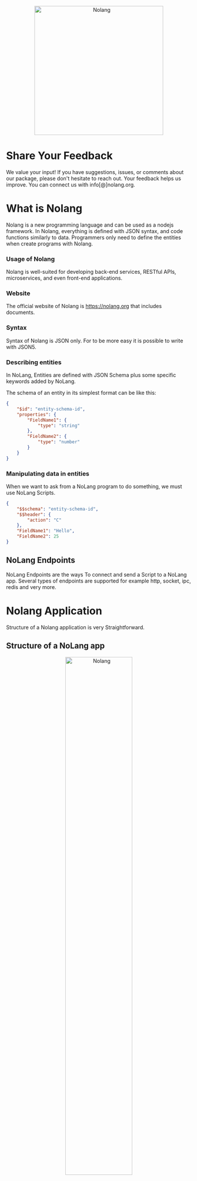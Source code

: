 <p align="center">
  <img src="https://nolang.org/img/nolangtlogo.png" width="350" title="Nolang" alt="Nolang">
</p>

# Share Your Feedback 
We value your input! If you have suggestions, issues, or comments about our package, please don't hesitate to reach out. Your feedback helps us improve. You can connect us with info[@]nolang.org.


# What is Nolang

Nolang is a new programming language and can be used as a nodejs framework. In Nolang, everything is defined with JSON syntax, and code functions similarly to data. Programmers only need to define the entities when create programs with Nolang.

### Usage of Nolang
Nolang is well-suited for developing back-end services, RESTful APIs, microservices, and even front-end applications.

### Website
The official website of Nolang is https://nolang.org that includes documents.

### Syntax
Syntax of Nolang is JSON only. For to be more easy it is possible to write with JSON5.

### Describing entities
In NoLang, Entities are defined with JSON Schema plus some specific keywords added by NoLang.

The schema of an entity in its simplest format can be like this:
```json 
{
	"$id": "entity-schema-id",
	"properties": {
		"FieldName1": {
			"type": "string"
		},
		"FieldName2": {
			"type": "number"
		}
	}
}
```

### Manipulating data in entities
When we want to ask from a NoLang program to do something, we must use NoLang Scripts. 
```json 
{
	"$$schema": "entity-schema-id",
	"$$header": {
		"action": "C"
	},
	"FieldName1": "Hello",
	"FieldName2": 25
}
```
## NoLang Endpoints
NoLang Endpoints are the ways To connect and send a Script to a NoLang app. Several types of endpoints are supported for example http, socket, ipc, redis and very more.



# Nolang Application
Structure of a Nolang application is very Straightforward.

## Structure of a NoLang app

<p align="center">
  <img src="https://nolang.org/img/nolang-structure4.png" width="60%" title="Nolang" alt="Nolang">
</p>

- In every NoLang app there are some entities.
- It must be defined the entities' schemas in config file or in separate files.
- If this app stores data of entities the storage configuration must be defined in any schema or config file.
- It is necessary to define one or more endpoints that this app listens to.
- If this app needs to connect to other NoLang apps it can be defined in microservice configuration.

## Application config file
To create a NoLang application, we need to have NodeJS installed.
then in a directory for application there is the config file. 
Config file must be in JSON or JSON5 format and can have any name, its default name is <b>app.json</b> or <b>app.json5</b>

```json
{
	"name": "sample app",
	"schemas": [
		{
			"$id": "entity-schema-id",
			"properties": {
				"FieldName1": {
					"type": "string"
				},
				"FieldName2": {
					"type": "number"
				}
			}
		}
	],
	"endpoints": [
		{
			"type": "http",
			"port": 80,
			"routes": [
				{
					"path": "/",
					"type": "html",
					"method": "post"
				}
			]
		}
	]
}
```

## Run Nolang app
After installing nolangjs package, Nolang cli can be used to run a Nolang application.

```
npm i nolangjs -g
```
```
nolang app.json
```

# Documentation
Refer to Nolang website by address https://www.nolang.org.


# Share Your Feedback
We value your input! If you have suggestions, issues, or comments about our package, please don't hesitate to reach out. Your feedback helps us improve. You can connect us with info[@]nolang.org.
